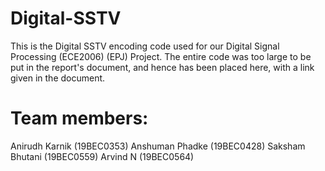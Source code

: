 # Digital-SSTV

This is the Digital SSTV encoding code used for our Digital Signal Processing (ECE2006) (EPJ) Project.
The entire code was too large to be put in the report's document, and hence has been placed here, with a link given in the document.

# Team members:
  Anirudh Karnik    (19BEC0353)
  Anshuman Phadke   (19BEC0428)
  Saksham Bhutani   (19BEC0559)
  Arvind N          (19BEC0564)
